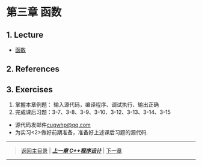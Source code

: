 # 第三章 函数
## 1. Lecture
- [函数](./PDFs/c%2B%2B3.pdf)

## 2. References

## 3. Exercises
1. 掌握本章例题： 输入源代码，编译程序、调试执行、输出正确
2. 完成课后习题：3-7、3-8、3-9、3-10、3-12、3-13、3-14、3-15
- 源代码发邮件<cugwhp@qq.com>
- 为实习<2>做好前期准备，准备好上述课后习题的源代码.

---
> [返回主目录](https://cugwhp.github.io/OOPCPP/) | [***上一章 C++程序设计***](./Ch2_C++Basic.md) | [下一章]()
---
